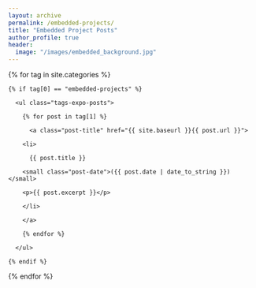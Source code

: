```yaml
---
layout: archive
permalink: /embedded-projects/
title: "Embedded Project Posts"
author_profile: true
header:
  image: "/images/embedded_background.jpg"
---
```


<div class="tags-expo-section">

  {% for tag in site.categories %}

    {% if tag[0] == "embedded-projects" %}

      <ul class="tags-expo-posts">

        {% for post in tag[1] %}

          <a class="post-title" href="{{ site.baseurl }}{{ post.url }}">

        <li>

          {{ post.title }}

        <small class="post-date">({{ post.date | date_to_string }})</small>

        <p>{{ post.excerpt }}</p>  

        </li>

        </a>

        {% endfor %}

      </ul>

    {% endif %}

  {% endfor %}

</div>
